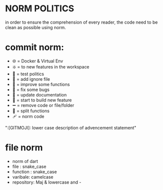 # NORM POLITICS

in order to ensure the comprehension of every reader, the code need to be clean as possible using norm.

# commit norm: 

- :globe_with_meridians: = Docker & Virtual Env
- :sparkle: = to new features in the workspace
- :test_tube: = test politics
- :see_no_evil: = add ignore file
- :art: = improve some functions
- :bug: = fix some bugs
- :memo: = update documentation
- :construction: = start to build new feature 
- :heavy_minus_sign: = remove code or file/folder
- :bricks: = split functions
- :adhesive_bandage: = norm code

":[GITMOJI]: lower case description of advencement statement"

# file norm

- norm of dart
- file : snake_case
- function : snake_case
- varibale: camelcase
- repository: Maj & lowercase and -
